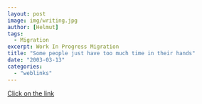 ```yaml
---
layout: post
image: img/writing.jpg
author: [Helmut]
tags:
  - Migration
excerpt: Work In Progress Migration
title: "Some people just have too much time in their hands"
date: "2003-03-13"
categories: 
  - "weblinks"
---
```


[Click on the link](http://www.geocities.com/webtekrocks/)
